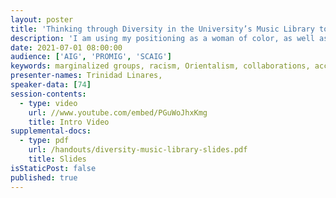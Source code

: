 ```yaml
---
layout: poster
title: 'Thinking through Diversity in the University’s Music Library to Connect to the Academic Community and Beyond'
description: 'I am using my positioning as a woman of color, as well as my cultural studies background, to better inform what I exhibit and what I post on Twitter on behalf of the music library where I work. To contest assumptions that relegate Native Americans to the past, my student, who is Native American, and I focused on two current Native American musicians who also do philanthropy. While doing a focused exhibits on marginalized groups or individuals is important, having them in conversation with others in their time period or genre can also provide much needed context. When I did our exhibit on dance crazes, I used a multitude of artists and different time periods. Then I highlighted women and artists of color in my tweets about the exhibit. People may think they do not know any song from a Jamaican Reggae chanteuse, but they know the Electric Slide. Our collection’s constraints, centering maleness and whiteness, does provide challenges. For instance, our collection’s well-known Asian artists mainly perform classical music or are not American so I had to research more rigorously for our exhibit on Asian American artists. My goal is to center marginalized people and illustrate their agency.'
date: 2021-07-01 08:00:00
audience: ['AIG', 'PROMIG', 'SCAIG']
keywords: marginalized groups, racism, Orientalism, collaborations, accessibility
presenter-names: Trinidad Linares,
speaker-data: [74]
session-contents:
  - type: video
    url: //www.youtube.com/embed/PGuWoJhxKmg
    title: Intro Video
supplemental-docs:
  - type: pdf
    url: /handouts/diversity-music-library-slides.pdf
    title: Slides
isStaticPost: false
published: true
---
```

